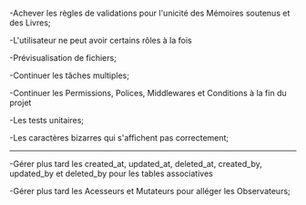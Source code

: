 -Achever les règles de validations pour l'unicité des Mémoires soutenus et des Livres;

-L'utilisateur ne peut avoir certains rôles à la fois

-Prévisualisation de fichiers;

-Continuer les tâches multiples;

-Continuer les Permissions, Polices, Middlewares et Conditions à la fin du projet

-Les tests unitaires;

-Les caractères bizarres qui s'affichent pas correctement;


*****************************************************************************************************************

-Gérer plus tard les created_at, updated_at, deleted_at, created_by, updated_by et deleted_by pour les tables associatives

-Gérer plus tard les Acesseurs et Mutateurs pour alléger les Observateurs;

